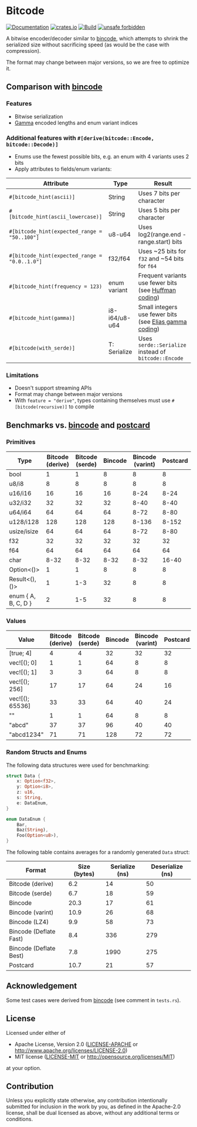 # Bitcode
[![Documentation](https://docs.rs/bitcode/badge.svg)](https://docs.rs/bitcode)
[![crates.io](https://img.shields.io/crates/v/bitcode.svg)](https://crates.io/crates/bitcode)
[![Build](https://github.com/SoftbearStudios/bitcode/actions/workflows/build.yml/badge.svg)](https://github.com/SoftbearStudios/bitcode/actions/workflows/build.yml)
[![unsafe forbidden](https://img.shields.io/badge/unsafe-forbidden-success.svg)](https://github.com/rust-secure-code/safety-dance/)

A bitwise encoder/decoder similar to [bincode](https://github.com/bincode-org/bincode), which attempts to shrink the serialized size without sacrificing speed (as would be the case with compression).

The format may change between major versions, so we are free to optimize it.

## Comparison with [bincode](https://github.com/bincode-org/bincode)

### Features

- Bitwise serialization
- [Gamma](https://en.wikipedia.org/wiki/Elias_gamma_coding) encoded lengths and enum variant indices

### Additional features with `#[derive(bitcode::Encode, bitcode::Decode)]`

- Enums use the fewest possible bits, e.g. an enum with 4 variants uses 2 bits
- Apply attributes to fields/enum variants:

| Attribute                                     | Type          | Result                                                                                                     |
|-----------------------------------------------|---------------|------------------------------------------------------------------------------------------------------------|
| `#[bitcode_hint(ascii)]`                      | String        | Uses 7 bits per character                                                                                  |
| `#[bitcode_hint(ascii_lowercase)]`            | String        | Uses 5 bits per character                                                                                  |
| `#[bitcode_hint(expected_range = "50..100"]`  | u8-u64        | Uses log2(range.end - range.start) bits                                                                    |
| `#[bitcode_hint(expected_range = "0.0..1.0"]` | f32/f64       | Uses ~25 bits for `f32` and ~54 bits for `f64`                                                             |
| `#[bitcode_hint(frequency = 123)`             | enum variant  | Frequent variants use fewer bits (see [Huffman coding](https://en.wikipedia.org/wiki/Huffman_coding))      |
| `#[bitcode_hint(gamma)]`                      | i8-i64/u8-u64 | Small integers use fewer bits (see [Elias gamma coding](https://en.wikipedia.org/wiki/Elias_gamma_coding)) |
| `#[bitcode(with_serde)]`                      | T: Serialize  | Uses `serde::Serialize` instead of `bitcode::Encode`                                                       |

### Limitations

- Doesn't support streaming APIs
- Format may change between major versions
- With `feature = "derive"`, types containing themselves must use `#[bitcode(recursive)]` to compile

## Benchmarks vs. [bincode](https://github.com/bincode-org/bincode) and [postcard](https://github.com/jamesmunns/postcard)

### Primitives

| Type                | Bitcode (derive) | Bitcode (serde) | Bincode | Bincode (varint) | Postcard |
|---------------------|------------------|-----------------|---------|------------------|----------|
| bool                | 1                | 1               | 8       | 8                | 8        |
| u8/i8               | 8                | 8               | 8       | 8                | 8        |
| u16/i16             | 16               | 16              | 16      | 8-24             | 8-24     |
| u32/i32             | 32               | 32              | 32      | 8-40             | 8-40     |
| u64/i64             | 64               | 64              | 64      | 8-72             | 8-80     |
| u128/i128           | 128              | 128             | 128     | 8-136            | 8-152    |
| usize/isize         | 64               | 64              | 64      | 8-72             | 8-80     |
| f32                 | 32               | 32              | 32      | 32               | 32       |
| f64                 | 64               | 64              | 64      | 64               | 64       |
| char                | 8-32             | 8-32            | 8-32    | 8-32             | 16-40    |
| Option<()>          | 1                | 1               | 8       | 8                | 8        |
| Result<(), ()>      | 1                | 1-3             | 32      | 8                | 8        |
| enum { A, B, C, D } | 2                | 1-5             | 32      | 8                | 8        |

### Values

| Value               | Bitcode (derive) | Bitcode (serde) | Bincode | Bincode (varint) | Postcard |
|---------------------|------------------|-----------------|---------|------------------|----------|
| [true; 4]           | 4                | 4               | 32      | 32               | 32       |
| vec![(); 0]         | 1                | 1               | 64      | 8                | 8        |
| vec![(); 1]         | 3                | 3               | 64      | 8                | 8        |
| vec![(); 256]       | 17               | 17              | 64      | 24               | 16       |
| vec![(); 65536]     | 33               | 33              | 64      | 40               | 24       |
| ""                  | 1                | 1               | 64      | 8                | 8        |
| "abcd"              | 37               | 37              | 96      | 40               | 40       |
| "abcd1234"          | 71               | 71              | 128     | 72               | 72       |


### Random Structs and Enums

The following data structures were used for benchmarking:
```rust
struct Data {
    x: Option<f32>,
    y: Option<i8>,
    z: u16,
    s: String,
    e: DataEnum,
}

enum DataEnum {
    Bar,
    Baz(String),
    Foo(Option<u8>),
}
```

The following table contains averages for a randomly generated `Data` struct:

| Format                 | Size (bytes) | Serialize (ns) | Deserialize (ns) |
|------------------------|--------------|----------------|------------------|
| Bitcode (derive)       | 6.2          | 14             | 50               |
| Bitcode (serde)        | 6.7          | 18             | 59               |
| Bincode                | 20.3         | 17             | 61               |
| Bincode (varint)       | 10.9         | 26             | 68               |
| Bincode (LZ4)          | 9.9          | 58             | 73               |
| Bincode (Deflate Fast) | 8.4          | 336            | 279              |
| Bincode (Deflate Best) | 7.8          | 1990           | 275              |
| Postcard               | 10.7         | 21             | 57               |

## Acknowledgement

Some test cases were derived from [bincode](https://github.com/bincode-org/bincode) (see comment in `tests.rs`).

## License

Licensed under either of

 * Apache License, Version 2.0
   ([LICENSE-APACHE](LICENSE-APACHE) or http://www.apache.org/licenses/LICENSE-2.0)
 * MIT license
   ([LICENSE-MIT](LICENSE-MIT) or http://opensource.org/licenses/MIT)

at your option.

## Contribution

Unless you explicitly state otherwise, any contribution intentionally submitted
for inclusion in the work by you, as defined in the Apache-2.0 license, shall be
dual licensed as above, without any additional terms or conditions.